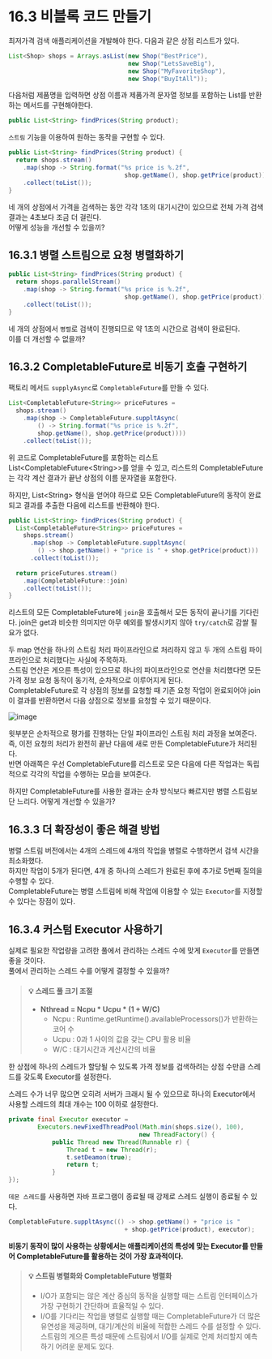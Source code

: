 # 16.3 비블록 코드 만들기

최저가격 검색 애플리케이션을 개발해야 한다. 다음과 같은 상점 리스트가 있다.

```java
List<Shop> shops = Arrays.asList(new Shop("BestPrice"),
                                 new Shop("LetsSaveBig"),
                                 new Shop("MyFavoriteShop"),
                                 new Shop("BuyItAll"));
```

다음처럼 제품명을 입력하면 상점 이름과 제품가격 문자열 정보를 포함하는 List를 반환하는 메서드를 구현해야한다.

```java
public List<String> findPrices(String product);
```

`스트림` 기능을 이용하여 원하는 동작을 구현할 수 있다.

```java
public List<String> findPrices(String product) {
  return shops.stream()
    .map(shop -> String.format("%s price is %.2f", 
                                shop.getName(), shop.getPrice(product)))
    .collect(toList());
}
```

네 개의 상점에서 가격을 검색하는 동안 각각 1초의 대기시간이 있으므로 전체 가격 검색 결과는 4초보다 조금 더 걸린다.<br>
어떻게 성능을 개선할 수 있을끼?

## 16.3.1 병렬 스트림으로 요청 병렬화하기

```java
public List<String> findPrices(String product) {
  return shops.parallelStream()
    .map(shop -> String.format("%s price is %.2f",
                                shop.getName(), shop.getPrice(product)))
    .collect(toList());
}
```

네 개의 상점에서 `병렬`로 검색이 진행되므로 약 1초의 시간으로 검색이 완료된다. <br>
이를 더 개선할 수 없을까?

## 16.3.2 CompletableFuture로 비동기 호출 구현하기

팩토리 메서드 `supplyAsync`로 `CompletableFuture`를 만들 수 있다.

```java
List<CompletableFuture<String>> priceFutures = 
  shops.stream()
    .map(shop -> CompletableFuture.suppltAsync(
        () -> String.format("%s price is %.2f", 
        shop.getName(), shop.getPrice(product))))
    .collect(toList());
```

위 코드로 CompletableFuture를 포함하는 리스트 List<CompletableFuture\<String>>를 얻을 수 있고, 리스트의 CompletableFuture는 각각 계산 결과가 끝난 상점의 이름 문자열을 포함한다.

하지만, List\<String> 형식을 얻어야 하므로 모든 CompletableFuture의 동작이 완료되고 결과를 추출한 다음에 리스트를 반환해야 한다.

```java
public List<String> findPrices(String product) {
  List<CompletableFuture<String>> priceFutures = 
    shops.stream()
      .map(shop -> CompletableFuture.suppltAsync(
        () -> shop.getName() + "price is " + shop.getPrice(product)))
      .collect(toList());
      
  return priceFutures.stream()
    .map(CompletableFuture::join)
    .collect(toList());
}
```
리스트의 모든 CompletableFuture에 `join`을 호출해서 모든 동작이 끝나기를 기다린다. join은 get과 비슷한 의미지만 아무 예외를 발생시키지 않아 `try/catch`로 감쌀 필요가 없다.

두 map 연산을 하나의 스트림 처리 파이프라인으로 처리하지 않고 두 개의 스트림 파이프라인으로 처리했다는 사실에 주목하자.<br>
스트림 연산은 게으른 특성이 있으므로 하나의 파이프라인으로 연산을 처리했다면 모든 가격 정보 요청 동작이 동기적, 순차적으로 이루어지게 된다.<br>
CompletableFuture로 각 상점의 정보를 요청할 때 기존 요청 작업이 완료되어야 join이 결과를 반환하면서 다음 상점으로 정보를 요청할 수 있기 때문이다.


![image](https://github.com/yummy-cs/modern-java-in-action/assets/54580802/0a07104a-c554-4728-93c9-7b5d9c1ed8d8)

윗부분은 순차적으로 평가를 진행하는 단일 파이프라인 스트림 처리 과정을 보여준다. 즉, 이전 요청의 처리가 완전히 끝난 다음에 새로 만든 CompletableFuture가 처리된다. <br>
반면 아래쪽은 우선 CompletableFuture를 리스트로 모은 다음에 다른 작업과는 독립적으로 각각의 작업을 수행하는 모습을 보여준다.

하지만 CompletableFuture를 사용한 결과는 순차 방식보다 빠르지만 병렬 스트림보단 느리다. 어떻게 개선할 수 있을가?

## 16.3.3 더 확장성이 좋은 해결 방법

병렬 스트림 버전에서는 4개의 스레드에 4개의 작업을 병렬로 수행하면서 검색 시간을 최소화했다.<br>
하지만 작업이 5개가 된다면, 4개 중 하나의 스레드가 완료된 후에 추가로 5번째 질의을 수행할 수 있다.<br>
CompletableFuture는 병렬 스트림에 비해 작업에 이용할 수 있는 `Executor`를 지정할 수 있다는 장점이 있다.

## 16.3.4 커스텀 Executor 사용하기

실제로 필요한 작업량을 고려한 풀에서 관리하는 스레드 수에 맞게 `Executor`를 만들면 좋을 것이다. <br>
풀에서 관리하는 스레드 수를 어떻게 결정할 수 있을까?

> #### 💡 스레드 풀 크기 조절
> 
> - **Nthread = Ncpu * Ucpu * (1 + W/C)**
>   - Ncpu : Runtime.getRuntime().availableProcessors()가 반환하는 코어 수
>   - Ucpu : 0과 1 사이의 값을 갖는 CPU 활용 비율
>   - W/C : 대기시간과 계산시간의 비율


한 상점에 하나의 스레드가 할당될 수 있도록 가격 정보를 검색하려는 상점 수만큼 스레드를 갖도록 Executor를 설정한다.

스레드 수가 너무 많으면 오히려 서버가 크래시 될 수 있으므로 하나의 Executor에서 사용할 스레드의 최대 개수는 100 이하로 설정한다.

```java
private final Executor executor = 
        Executors.newFixedThreadPool(Math.min(shops.size(), 100),
                                    new ThreadFactory() {
            public Thread new Thread(Runnable r) {
                Thread t = new Thread(r);
                t.setDeamon(true);
                return t;
            }
});
```

`데몬 스레드`를 사용하면 자바 프로그램이 종료될 때 강제로 스레드 실행이 종료될 수 있다.

```java
CompletableFuture.suppltAsync(() -> shop.getName() + "price is " 
                                + shop.getPrice(product), executor);
```

**비동기 동작이 많이 사용하는 상황에서는 애플리케이션의 특성에 맞는 Executor를 만들어 CompletableFuture를 활용하는 것이 가장 효과적이다.**

> #### 💡 스트림 병렬화와 CompletableFuture 병렬화
>
>- I/O가 포함되는 않은 계산 중심의 동작을 실행할 때는 스트림 인터페이스가 가장 구현하기 간단하며 효율적일 수 있다.
> - I/O를 기다리는 작업을 병렬로 실행할 때는 CompletableFuture가 더 많은 유연성을 제공하며, 대기/계산의 비율에 적합한 스레드 수를 설정할 수 있다. 스트림의 게으른 특성 때문에 스트림에서 I/O를 실제로 언제 처리할지 예측하기 어려운 문제도 있다.